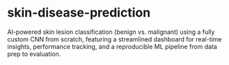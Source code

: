 # skin-disease-prediction
AI-powered skin lesion classification (benign vs. malignant) using a fully custom CNN from scratch, featuring a streamlined dashboard for real-time insights, performance tracking, and a reproducible ML pipeline from data prep to evaluation.
